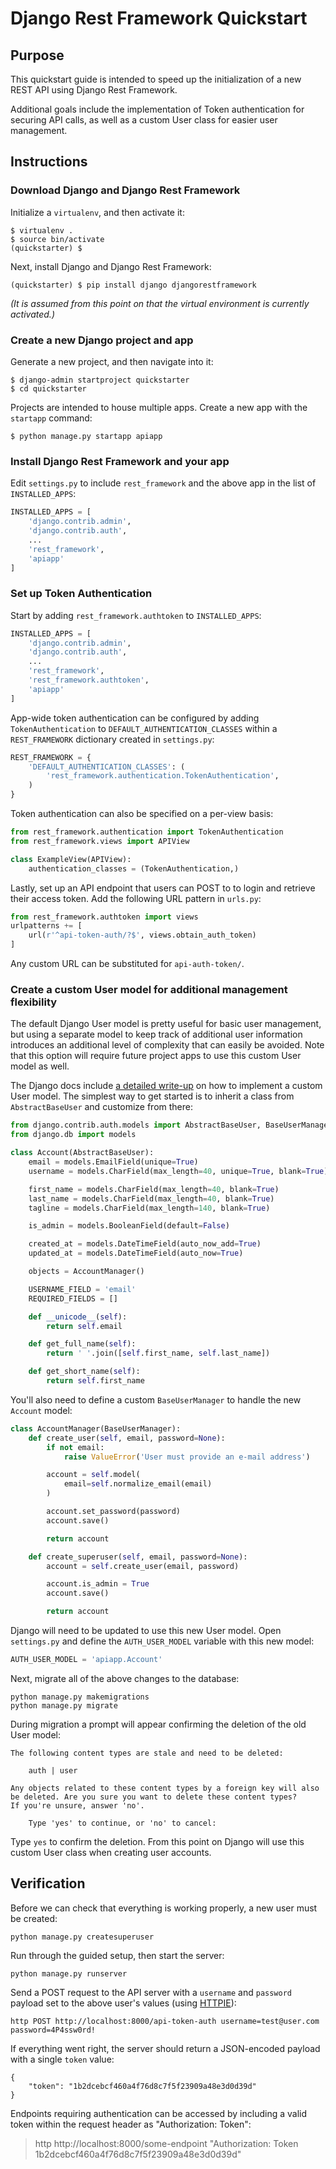 # Django Rest Framework Quickstart

## Purpose

This quickstart guide is intended to speed up the initialization of a new REST API using Django Rest Framework.

Additional goals include the implementation of Token authentication for securing API calls, as well as a custom User class for easier user management.

## Instructions

### Download Django and Django Rest Framework

Initialize a `virtualenv`, and then activate it:

	$ virtualenv .
	$ source bin/activate
	(quickstarter) $

Next, install Django and Django Rest Framework:

    (quickstarter) $ pip install django djangorestframework

_(It is assumed from this point on that the virtual environment is currently activated.)_

### Create a new Django project and app

Generate a new project, and then navigate into it:

	$ django-admin startproject quickstarter
	$ cd quickstarter

Projects are intended to house multiple apps. Create a new app with the `startapp` command:

	$ python manage.py startapp apiapp

### Install Django Rest Framework and your app

Edit `settings.py` to include `rest_framework` and the above app in the list of `INSTALLED_APPS`:

```python
INSTALLED_APPS = [
    'django.contrib.admin',
    'django.contrib.auth',
    ...
    'rest_framework',
    'apiapp'
]
```

### Set up Token Authentication

Start by adding `rest_framework.authtoken` to `INSTALLED_APPS`:

```python
INSTALLED_APPS = [
    'django.contrib.admin',
    'django.contrib.auth',
    ...
    'rest_framework',
    'rest_framework.authtoken',
    'apiapp'
]
```

App-wide token authentication can be configured by adding `TokenAuthentication` to `DEFAULT_AUTHENTICATION_CLASSES` within a `REST_FRAMEWORK` dictionary created in `settings.py`:

```python
REST_FRAMEWORK = {
    'DEFAULT_AUTHENTICATION_CLASSES': (
        'rest_framework.authentication.TokenAuthentication',
    )
}
```

Token authentication can also be specified on a per-view basis:

```python
from rest_framework.authentication import TokenAuthentication
from rest_framework.views import APIView

class ExampleView(APIView):
    authentication_classes = (TokenAuthentication,)
```

Lastly, set up an API endpoint that users can POST to to login and retrieve their access token. Add the following URL pattern in `urls.py`:

```python
from rest_framework.authtoken import views
urlpatterns += [
    url(r'^api-token-auth/?$', views.obtain_auth_token)
]
```

Any custom URL can be substituted for `api-auth-token/`.

### Create a custom User model for additional management flexibility

The default Django User model is pretty useful for basic user management, but using a separate model to keep track of additional user information introduces an additional level of complexity that can easily be avoided. Note that this option will require future project apps to use this custom User model as well.

The Django docs include [a detailed write-up](https://docs.djangoproject.com/en/1.9/topics/auth/customizing/#specifying-a-custom-user-model) on how to implement a custom User model. The simplest way to get started is to inherit a class from `AbstractBaseUser` and customize from there:

```python
from django.contrib.auth.models import AbstractBaseUser, BaseUserManager
from django.db import models

class Account(AbstractBaseUser):
    email = models.EmailField(unique=True)
    username = models.CharField(max_length=40, unique=True, blank=True)

    first_name = models.CharField(max_length=40, blank=True)
    last_name = models.CharField(max_length=40, blank=True)
    tagline = models.CharField(max_length=140, blank=True)

    is_admin = models.BooleanField(default=False)

    created_at = models.DateTimeField(auto_now_add=True)
    updated_at = models.DateTimeField(auto_now=True)

    objects = AccountManager()

    USERNAME_FIELD = 'email'
    REQUIRED_FIELDS = []

    def __unicode__(self):
        return self.email

    def get_full_name(self):
        return ' '.join([self.first_name, self.last_name])

    def get_short_name(self):
        return self.first_name
```

You'll also need to define a custom `BaseUserManager` to handle the new `Account` model:

```python
class AccountManager(BaseUserManager):
    def create_user(self, email, password=None):
        if not email:
            raise ValueError('User must provide an e-mail address')

        account = self.model(
            email=self.normalize_email(email)
        )

        account.set_password(password)
        account.save()

        return account

    def create_superuser(self, email, password=None):
        account = self.create_user(email, password)

        account.is_admin = True
        account.save()

        return account
```

Django will need to be updated to use this new User model. Open `settings.py` and define the `AUTH_USER_MODEL` variable with this new model:

```python
AUTH_USER_MODEL = 'apiapp.Account'
```

Next, migrate all of the above changes to the database:

	python manage.py makemigrations
	python manage.py migrate

During migration a prompt will appear confirming the deletion of the old User model:

	The following content types are stale and need to be deleted:

	    auth | user

	Any objects related to these content types by a foreign key will also
	be deleted. Are you sure you want to delete these content types?
	If you're unsure, answer 'no'.

	    Type 'yes' to continue, or 'no' to cancel:

Type `yes` to confirm the deletion. From this point on Django will use this custom User class when creating user accounts.

## Verification

Before we can check that everything is working properly, a new user must be created:

	python manage.py createsuperuser

Run through the guided setup, then start the server:

	python manage.py runserver

Send a POST request to the API server with a `username` and `password` payload set to the above user's values (using [HTTPIE](https://github.com/jkbrzt/httpie)):

	http POST http://localhost:8000/api-token-auth username=test@user.com password=4P4ssw0rd!

If everything went right, the server should return a JSON-encoded payload with a single `token` value:

	{
	    "token": "1b2dcebcf460a4f76d8c7f5f23909a48e3d0d39d"
	}

Endpoints requiring authentication can be accessed by including a valid token within the request header as "Authorization: Token":

> http http://localhost:8000/some-endpoint "Authorization: Token 1b2dcebcf460a4f76d8c7f5f23909a48e3d0d39d"